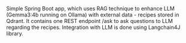 Simple Spring Boot app, which uses RAG technique to enhance LLM (Gemma3:4b running on Ollama) with external data - recipes stored in Qdrant.
It contains one REST endpoint /ask to ask questions to LLM regarding the recipes.
Integration with LLM is done using Langchain4J library.
